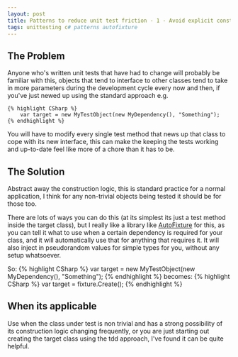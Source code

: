 ```yaml
---
layout: post
title: Patterns to reduce unit test friction - 1 - Avoid explicit construction
tags: unittesting c# patterns autofixture
---
```


## The Problem
Anyone who's written unit tests that have had to change will probably be familiar with this, objects that tend to interface to other classes tend to take in more parameters during the development cycle every now and then, if you've just newed up using the standard approach e.g.

    {% highlight CSharp %}
        var target = new MyTestObject(new MyDependency(), "Something");
    {% endhighlight %}

You will have to modify every single test method that news up that class to cope with its new interface, this can make the keeping the tests working and up-to-date feel like more of a chore than it has to be.

## The Solution
Abstract away the construction logic, this is standard practice for a normal application, I think for any non-trivial objects being tested it should be for those too. 

There are lots of ways you can do this (at its simplest its just a test method inside the target class), but I really like a library like [AutoFixture](https://github.com/AutoFixture/AutoFixture) for this, as you can tell it what to use when a certain dependency is required for your class, and it will automatically use that for anything that requires it.  It will also inject in pseudorandom values for simple types for you, without any setup whatsoever.

So:
    {% highlight CSharp %}
        var target = new MyTestObject(new MyDependency(), "Something");
    {% endhighlight %}
becomes:
    {% highlight CSharp %}
        var target = fixture.Create<MyTestObject>();
    {% endhighlight %}

## When its applicable
Use when the class under test is non trivial and has a strong possibility of its construction logic changing frequently, or you are just starting out creating the target class using the tdd approach, I've found it can be quite helpful.






